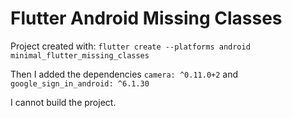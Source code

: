 # Flutter Android Missing Classes

Project created with:
```flutter create --platforms android minimal_flutter_missing_classes```

Then I added the dependencies ```camera: ^0.11.0+2``` and ```google_sign_in_android: ^6.1.30```

I cannot build the project.